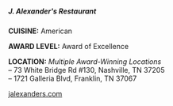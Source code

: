 ##### J. Alexander's Restaurant
**CUISINE:** American

**AWARD LEVEL:** Award of Excellence

**LOCATION:** *Multiple Award-Winning Locations*<br>
&ndash; 73 White Bridge Rd #130, Nashville, TN 37205<br>
&ndash; 1721 Galleria Blvd, Franklin, TN 37067

[jalexanders.com](//jalexanders.com)
